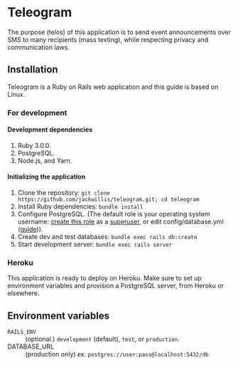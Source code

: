 # Teleogram

The purpose (telos) of this application is to send event announcements
over SMS to many recipients (mass texting),
while respecting privacy and communication laws.

## Installation

Teleogram is a Ruby on Rails web application
and this guide is based on Linux.

### For development

#### Development dependencies

1. Ruby 3.0.0.
2. PostgreSQL.
3. Node.js, and Yarn.

#### Initializing the application

1. Clone the repository: `git clone https://github.com/jackwillis/teleogram.git; cd teleogram`
2. Install Ruby dependencies: `bundle install`
3. Configure PostgreSQL.
(The default role is your operating system username:
[create this role](https://www.postgresql.org/docs/13.0/sql-createuser.html)
as a [superuser](https://www.postgresql.org/docs/13/sql-alterrole.html),
or edit config/database.yml
([guide](https://guides.rubyonrails.org/configuring.html#configuring-a-database))).
4. Create dev and test databases: `bundle exec rails db:create`
5. Start development server: `bundle exec rails server`

### Heroku

This application is ready to deploy on Heroku.
Make sure to set up environment variables and
provision a PostgreSQL server, from Heroku or elsewhere.

## Environment variables

<dl>
  <dt><code>RAILS_ENV</code></dt>
  <dd>(optional.) <code>development</code> (default), <code>test</code>, or <code>production</code>.</dd>

  <dt>DATABASE_URL</dt>
  <dd>(production only) <i>ex.</i> <code>postgres://user:pass@localhost:5432/db</code></dd>
</dl>